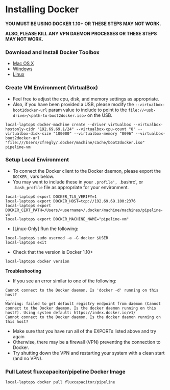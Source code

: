 # Installing Docker
**YOU MUST BE USING DOCKER 1.10+ OR THESE STEPS MAY NOT WORK.**

**ALSO, PLEASE KILL ANY VPN DAEMON PROCESSES OR THESE STEPS MAY NOT WORK.**

### Download and Install Docker Toolbox
* [Mac OS X](https://docs.docker.com/mac/)
* [Windows](https://docs.docker.com/windows/)
* [Linux](https://docs.docker.com/linux/)

### Create VM Environment (VirtualBox) 
* Feel free to adjust the cpu, disk, and memory settings as appropriate.
* Also, if you have been provided a USB, please modify the `--virtualbox-boot2docker-url` param value to include to point to the `file://<usb-drive>/<path-to-boot2docker.iso>` on the USB.
```
local-laptop$ docker-machine create --driver virtualbox --virtualbox-hostonly-cidr "192.69.69.1/24" --virtualbox-cpu-count "8" --virtualbox-disk-size "100000" --virtualbox-memory "8096" --virtualbox-boot2docker-url "file:///Users/cfregly/.docker/machine/cache/boot2docker.iso" pipeline-vm
```

### Setup Local Environment
* To connect the Docker client to the Docker daemon, please export the `DOCKER_` vars below.
* You may want to include these in your `.profile', `.bashrc', or `.bash_profile` file as appropriate for your environment.
```
local-laptop$ export DOCKER_TLS_VERIFY=1
local-laptop$ export DOCKER_HOST=tcp://192.69.69.100:2376
local-laptop$ export DOCKER_CERT_PATH=/Users/<username>/.docker/machine/machines/pipeline-vm
local-laptop$ export DOCKER_MACHINE_NAME="pipeline-vm"
```
* [Linux-Only] Run the following:
```
local-laptop$ sudo usermod -a -G docker $USER
local-laptop$ exit
```
* Check that the version is Docker 1.10+
```
local-laptop$ docker version
```

**Troubleshooting**
* If you see an error similar to one of the following:
```
Cannot connect to the Docker daemon. Is 'docker -d' running on this host?
...
Warning: failed to get default registry endpoint from daemon (Cannot connect to the Docker daemon. Is the docker daemon running on this host?). Using system default: https://index.docker.io/v1/
Cannot connect to the Docker daemon. Is the docker daemon running on this host?
```
* Make sure that you have run all of the EXPORTs listed above and try again
* Otherwise, there may be a firewall (VPN) preventing the connection to Docker.
* Try shutting down the VPN and restarting your system with a clean start (and no VPN).

### Pull Latest fluxcapacitor/pipeline Docker Image
```
local-laptop$ docker pull fluxcapacitor/pipeline
```